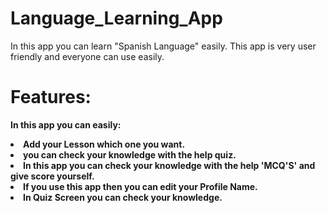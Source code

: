 # Language_Learning_App
In this app you can learn "Spanish Language" easily. This app is very user friendly and everyone can use easily.
<br>
# <b> Features:
In this app you can easily:
<ul></ul>
<li> Add your Lesson which one you want. </li>
<li> you can check your knowledge with the help quiz. </li>
<li> In this app you can check your knowledge with the help 'MCQ'S' and give score yourself. </li>
<li> If you use this app then you can edit your Profile Name.</li>
<li> In Quiz Screen you can check your knowledge. 
</ul>
